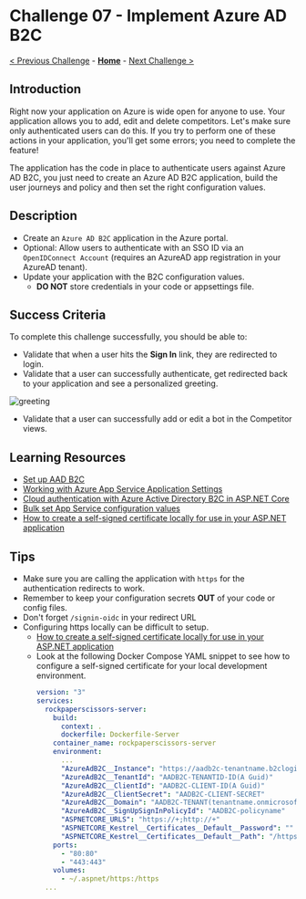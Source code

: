 # Challenge 07 - Implement Azure AD B2C

[< Previous Challenge](./Challenge-06.md) - **[Home](../README.md)** - [Next Challenge >](./Challenge-08.md)

## Introduction

Right now your application on Azure is wide open for anyone to use. Your application allows you to add, edit and delete competitors. Let's make sure only authenticated users can do this. If you try to perform one of these actions in your application, you'll get some errors; you need to complete the feature!

The application has the code in place to authenticate users against Azure AD B2C, you just need to create an Azure AD B2C application, build the user journeys and policy and then set the right configuration values.

## Description

- Create an `Azure AD B2C` application in the Azure portal.
- Optional: Allow users to authenticate with an SSO ID via an `OpenIDConnect Account` (requires an AzureAD app registration in your AzureAD tenant).
- Update your application with the B2C configuration values.
  - **DO NOT** store credentials in your code or appsettings file.

## Success Criteria

To complete this challenge successfully, you should be able to:

- Validate that when a user hits the **Sign In** link, they are redirected to login.
- Validate that a user can successfully authenticate, get redirected back to your application and see a personalized greeting.

![greeting](../images/personalized-authenticated-greeting.PNG)

- Validate that a user can successfully add or edit a bot in the Competitor views.

## Learning Resources

- [Set up AAD B2C](https://learn.microsoft.com/en-us/azure/active-directory-b2c/identity-provider-local?pivots=b2c-user-flow)
- [Working with Azure App Service Application Settings](https://blogs.msdn.microsoft.com/cjaliaga/2016/08/10/working-with-azure-app-services-application-settings-and-connection-strings-in-asp-net-core/)
- [Cloud authentication with Azure Active Directory B2C in ASP.NET Core](https://learn.microsoft.com/en-us/aspnet/core/security/authentication/azure-ad-b2c?view=aspnetcore-6.0)
- [Bulk set App Service configuration values](https://learn.microsoft.com/en-us/azure/app-service/configure-common?tabs%253Dcli#edit-app-settings-in-bulk)
- [How to create a self-signed certificate locally for use in your ASP.NET application](https://github.com/dotnet/dotnet-docker/blob/main/samples/run-aspnetcore-https-development.md)

## Tips

- Make sure you are calling the application with `https` for the authentication redirects to work.
- Remember to keep your configuration secrets **OUT** of your code or config files.
- Don't forget `/signin-oidc` in your redirect URL
- Configuring https locally can be difficult to setup.
  - [How to create a self-signed certificate locally for use in your ASP.NET application](https://github.com/dotnet/dotnet-docker/blob/main/samples/run-aspnetcore-https-development.md)
  - Look at the following Docker Compose YAML snippet to see how to configure a self-signed certificate for your local development environment.
    ```yaml
    version: "3"
    services:
      rockpaperscissors-server:
        build:
          context: .
          dockerfile: Dockerfile-Server
        container_name: rockpaperscissors-server
        environment:
          ...
          "AzureAdB2C__Instance": "https://aadb2c-tenantname.b2clogin.com"
          "AzureAdB2C__TenantId": "AADB2C-TENANTID-ID(A Guid)"
          "AzureAdB2C__ClientId": "AADB2C-CLIENT-ID(A Guid)"
          "AzureAdB2C__ClientSecret": "AADB2C-CLIENT-SECRET"
          "AzureAdB2C__Domain": "AADB2C-TENANT(tenantname.onmicrosoft.com)"
          "AzureAdB2C__SignUpSignInPolicyId": "AADB2C-policyname"
          "ASPNETCORE_URLS": "https://+;http://+"
          "ASPNETCORE_Kestrel__Certificates__Default__Password": ""
          "ASPNETCORE_Kestrel__Certificates__Default__Path": "/https/aspnetapp.pfx"
        ports:
          - "80:80"
          - "443:443"
        volumes:
          - ~/.aspnet/https:/https
      ...
    ```
